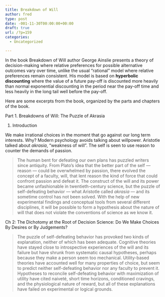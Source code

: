 ```yaml
---
title: Breakdown of Will
author: fred
type: post
date: -001-11-30T00:00:00+00:00
draft: true
url: /?p=159
categories:
  - Uncategorized

---
```

In the book Breakdown of Will author George Ainslie presents a theory of decision-making where relative preferences for possible alternative outcomes vary over time, unlike the usual &#8220;rational&#8221; model where relative preferences remain consistent. His model is based on **hyperbolic discounting** where the value of a future pay-off is discounted more heavily than normal exponential discounting in the period near the pay-off time and less heavily in the long tail well before the pay-off.

Here are some excerpts from the book, organized by the parts and chapters of the book.

Part 1. Breakdowns of Will: The Puzzle of Akrasia

  1. Introduction

We make irrational choices in the moment that go against our long term interests. Why? Modern psychology avoids talking about willpower. Aristotle talked about _akrasia_, &#8220;weakness of will&#8221;. The self is seen to use reason to counter the demands of passion.

> The human bent for defeating our own plans has puzzled writers since antiquity. From Plato&#8217;s idea that the better part of the self &#8212; reason &#8212; could be overwhelmed by passion, there evolved the concept of a faculty, will, that lent reason the kind of force that could confront passion and defeat it. The construct of the will and its power became unfashionable in twentieth-century science, but the puzzle of self-defeating behavior &#8212; what Aristotle called _akrasia_ &#8212; and its sometime control has not been solved. With the help of new experimental findings and conceptual tools from several different disciplines, it will be possible to form a hypothesis about the nature of will that does not violate the conventions of science as we know it.

Ch 2: The Dichotomy at the Root of Decision Science: Do We Make Choices By Desires or By Judgements?

> The puzzle of self-defeating behavior has provoked two kinds of explanation, neither of which has been adequate. Cognitive theories have stayed close to introspective experiences of the will and its failure but have shrunk from systematic causal hypotheses, perhaps because they make a person seem too mechanical. Utility-based theories have accounted well for many properties of choice, but seem to predict neither self-defeating behavior nor any faculty to prevent it. Hypotheses to reconcile self-defeating behavior with maximization of utility have cited naiveté, short time horizons, conditioned cravings, and the physiological nature of reward, but all of these explanations have failed on experimental or logical grounds.